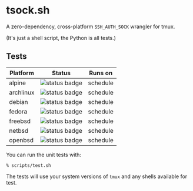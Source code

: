 # tsock.sh

A zero-dependency, cross-platform `SSH_AUTH_SOCK` wrangler for tmux.

(It's just a shell script, the Python is all tests.)

## Tests

| Platform  | Status                                                              | Runs on  |
|-----------|---------------------------------------------------------------------|----------|
| alpine    | ![status badge](https://builds.sr.ht/~mshroyer/tsock/alpine.svg)    | schedule |
| archlinux | ![status badge](https://builds.sr.ht/~mshroyer/tsock/archlinux.svg) | schedule |
| debian    | ![status badge](https://builds.sr.ht/~mshroyer/tsock/debian.svg)    | schedule |
| fedora    | ![status badge](https://builds.sr.ht/~mshroyer/tsock/fedora.svg)    | schedule |
| freebsd   | ![status badge](https://builds.sr.ht/~mshroyer/tsock/freebsd.svg)   | schedule |
| netbsd    | ![status badge](https://builds.sr.ht/~mshroyer/tsock/netbsd.svg)    | schedule |
| openbsd   | ![status badge](https://builds.sr.ht/~mshroyer/tsock/openbsd.svg)   | schedule |

You can run the unit tests with:

```
% scripts/test.sh
```

The tests will use your system versions of `tmux` and any shells available for
test.

